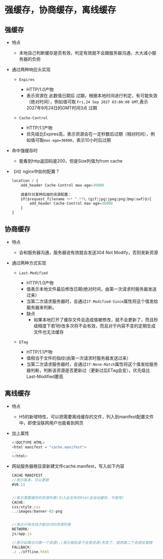 # 强缓存，协商缓存，离线缓存

## 强缓存

- 特点
    - 本地自己判断缓存是否有效，判定有效就不会跟服务器沟通，大大减小服务器的负担

- 通过两种响应头实现
    - `Expires`
        - HTTP/1.0产物
        - 表示资源在 此数值日期后 过期，根据本地时间进行判定，有可能失效（绝对时间），例如值可取 `Fri,24 Sep 2027 03:00:00 GMT`,表示 2027年9月24日的GMT时间3点 过期
    
    - `Cache-Control`
        - HTTP/1.1产物
        - 优先级比Expires高，表示资源会在一定秒数后过期（相对时间），例如值可取`max-age=36000`，表示10小时后过期

- 命中强缓存时
    - 能看到http返回码是200，但是Size列值为from cache


- `【问】`nginx中如何配置？
    ```js
    location / {
        add_header Cache-Control max-age=36000
        
        或者针对某种后缀的资源配置：
        if($request_filename ～* ^.*?\.(gif|jpg|jpeg|png|bmp|swf)$){
            add_header Cache-Control max-age=36000
        }
    }
    ```

## 协商缓存

- 特点
    - 会和服务器沟通，服务器说有效就会发送304 Not Modify，否则发新资源
    
- 通过两种方式实现
    - `Last-Modified`
        - HTTP/1.0产物
        - 值表示本地文件最后修改日期(绝对时间，由第一次请求时服务器发送过来）
        - 当第二次请求服务器时，会通过`If-Modified-Since`属性将这个值发给服务器来判断。
        - 缺点
            - 如果本地打开了缓存文件会造成值被修改，就不会更新了，而且秒级精度下若1秒改多次将不会有效，而且对于内容不变的定期生成文件也无法缓存
    
    - `ETag`
        - HTTP/1.1产物
        - 值相当于文件的指纹(由第一次请求时服务器发送过来）
        - 当第二次请求服务器时，会通过`If-None-Match`属性将这个值发给服务器判断，判断该资源是否更新过（更新过后ETag会变）。优先级比Last-Modified要高


## 离线缓存

- 特点
    - H5的新增特性，可以把需要离线缓存的文件，列入到manifest配置文件中，即使没联网用户也能看到网页

- 加上属性
    ```js
    <!DOCTYPE HTML>
    <html manifest = "cache.manifest">
    ...
    </html>
    ```

- 网站服务器根目录新建文件cache.manifest，写入如下内容
    ```js
    CACHE MANIFEST
    //表示版本，可以更新
    #V0.11
    
    
    //表示需要缓存的资源列表(引入此文件的html会自动缓存，不用写)
    CACHE:
    css/style.css
    ../images/banner-02-png
    
    
    //表示只有在线才能访问的资源列表
    NETWORK:
    js/app.js
    
    //表示如果访问第一个资源(./表示根目录下任意资源)失败了，就用第二个资源去替换
    FALLBACK:
    ./ ./offline.html
    ```



